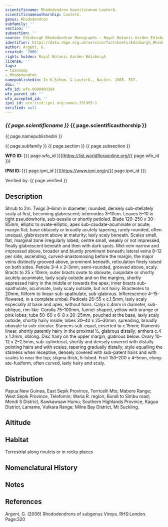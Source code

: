 ```yaml
---
scientificname: Rhododendron baenitzianum Lauterb.
scientificnameauthorship: Lauterb.
genus: Rhododendron
subfamily: ''
section: ''
subsection: ''
source: Edinburgh Rhododendron Monographs – Royal Botanic Garden Edinburgh
identifier: https://data.rbge.org.uk/service/factsheets/Edinburgh_Rhododendron_Monographs.xhtml
author: Argent, G.
created: '2006'
rights holder: Royal Botanic Garden Edinburgh
license: ''
tags:
- taxonomy
- Rhododendron
namepublishedin: In K.Schum. & Lauterb., Nachtr. 1905. 337.
doi: ''
wfo_id: wfo-0000400384
wfo_parent_id: ''
wfo_accepted_id: ''
ipni_id: urn:lsid:ipni.org:names:331993-1
verified: null
---
```

### _{{ page.scientificname }}_ {{ page.scientificauthorship }}
 {{ page.namepublishedin }}

{{ page.subfamily }} {{ page.section }} {{ page.subsection }}

**WFO ID:** [{{ page.wfo_id }}](https://list.worldfloraonline.org/{{ page.wfo_id }})

**IPNI ID:** [{{ page.ipni_id }}](https://www.ipni.org/n/{{ page.ipni_id }})

Verified by: {{ page.verified }}



## Description
Shrub to 2m. Twigs 3–6mm in diameter, rounded, densely sub-stellately scaly at first, becoming glabrescent; internodes 3–10cm. Leaves 5–10 in tight pseudo­whorls, sub-sessile or shortly petioled. Blade 120–250 x 30–85mm, elliptic to ovate-elliptic; apex sub-caudate-acuminate or acute; margin flat; base obtusely or broadly acutely tapering, rarely rounded, often unequal, glabrescent above at maturity; laxly scaly beneath. Scales small, flat, marginal zone irregularly lobed; centre small, weakly or not impressed, finally glabrescent beneath and then with dark spots. Mid-vein narrow and impressed above, broader and bluntly prominent beneath; lateral veins 8–12 per side, ascending, curved-anastomosing before the margin, the major veins distinctly grooved above, prominent beneath, reticulation finely raised on both sides. Peti­ole 3–4 x 2–3mm, semi-rounded, grooved above, scaly. Bracts to 25 x 10mm; outer bracts ovate to obovate, cuspidate or shortly acutely acuminate, laxly scaly outside and on the margins, shortly appressed hairy in the middle or towards the apex; inner bracts sub-spathulate, acuminate, laxly scaly outside, but not hairy. Bracteoles to 20mm, filiform to linear-sub-spathulate, sub-glabrous. Inflorescence 4–15-flowered, in a complete umbel. Pedicels 25–55 x c.1.5mm, laxly scaly especially at base and apex, without hairs. Calyx c.4mm in diameter, sub-oblique, rim-like. Corolla 75–100mm, funnel-shaped, yellow with orange or pink lobes; tube 50–60 x 6–8 x 20–25mm, pouched at the base, laxly scaly outside, shortly hairy inside; lobes 30–40 x 25–30mm, spreading, broadly obovate to sub-circular. Stamens sub-equal, exserted to c.15mm; filaments linear, shortly patently hairy in the proximal ½, glabrous distally; anthers c.4 x 1.2mm, oblong. Disc hairy on the upper margin, glabrous below. Ovary 10–12 x 2–2.5mm, sub-cylindrical, shortly and densely covered with distally pointing hairs and with scales, tapering gradually distally; style equalling the stamens when receptive, densely covered with sub-patent hairs and with scales to near the top; stigma thick, 5-lobed. Fruit 150–200 x 4–5mm, elong­ate-fusiform, often curved, laxly hairy and scaly.

## Distribution
Papua New Guinea, East Sepik Province, Torricelli Mts; Maboro Range; West Sepik Province, Telefomin; Waria R. region; Bundi to Simbu road; Mendi S District, Kawkawsaw Humu; Southern Highlands Province, Kagua District, Lamame, Vulkara Range; Milne Bay District, Mt Suckling.

## Altitude


## Habitat
Terrestrial along rivulets or in rocky places

## Nomenclatural History

                       
## Notes


## References

Argent, G. (2006) Rhododendrons of subgenus Vireya. RHS:London. Page:320
